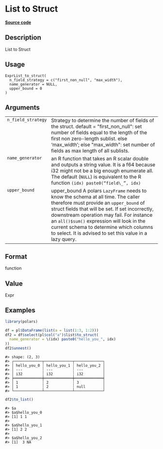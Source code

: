
# List to Struct

[**Source code**](https://github.com/pola-rs/r-polars/tree/53c7d964901ed4a019998e89aff8c6d44691d793/R/expr__list.R#L395)

## Description

List to Struct

## Usage

<pre><code class='language-R'>ExprList_to_struct(
  n_field_strategy = c("first_non_null", "max_width"),
  name_generator = NULL,
  upper_bound = 0
)
</code></pre>

## Arguments

<table>
<tr>
<td style="white-space: nowrap; font-family: monospace; vertical-align: top">
<code id="ExprList_to_struct_:_n_field_strategy">n_field_strategy</code>
</td>
<td>
Strategy to determine the number of fields of the struct. default =
"first_non_null": set number of fields equal to the length of the first
non zero-length sublist. else ‘max_width’; else "max_width": set number
of fields as max length of all sublists.
</td>
</tr>
<tr>
<td style="white-space: nowrap; font-family: monospace; vertical-align: top">
<code id="ExprList_to_struct_:_name_generator">name_generator</code>
</td>
<td>
an R function that takes an R scalar double and outputs a string value.
It is a f64 because i32 might not be a big enough enumerate all. The
default (<code>NULL</code>) is equivalent to the R function
<code style="white-space: pre;">(idx) paste0(“field\_”, idx)</code>
</td>
</tr>
<tr>
<td style="white-space: nowrap; font-family: monospace; vertical-align: top">
<code id="ExprList_to_struct_:_upper_bound">upper_bound</code>
</td>
<td>
upper_bound A polars <code>LazyFrame</code> needs to know the schema at
all time. The caller therefore must provide an <code>upper_bound</code>
of struct fields that will be set. If set incorrectly, downstream
operation may fail. For instance an <code>all()$sum()</code> expression
will look in the current schema to determine which columns to select. It
is advised to set this value in a lazy query.
</td>
</tr>
</table>

## Format

function

## Value

Expr

## Examples

``` r
library(polars)

df = pl$DataFrame(list(a = list(1:3, 1:2)))
df2 = df$select(pl$col("a")$list$to_struct(
  name_generator = \(idx) paste0("hello_you_", idx)
))
df2$unnest()
```

    #> shape: (2, 3)
    #> ┌─────────────┬─────────────┬─────────────┐
    #> │ hello_you_0 ┆ hello_you_1 ┆ hello_you_2 │
    #> │ ---         ┆ ---         ┆ ---         │
    #> │ i32         ┆ i32         ┆ i32         │
    #> ╞═════════════╪═════════════╪═════════════╡
    #> │ 1           ┆ 2           ┆ 3           │
    #> │ 1           ┆ 2           ┆ null        │
    #> └─────────────┴─────────────┴─────────────┘

``` r
df2$to_list()
```

    #> $a
    #> $a$hello_you_0
    #> [1] 1 1
    #> 
    #> $a$hello_you_1
    #> [1] 2 2
    #> 
    #> $a$hello_you_2
    #> [1]  3 NA
